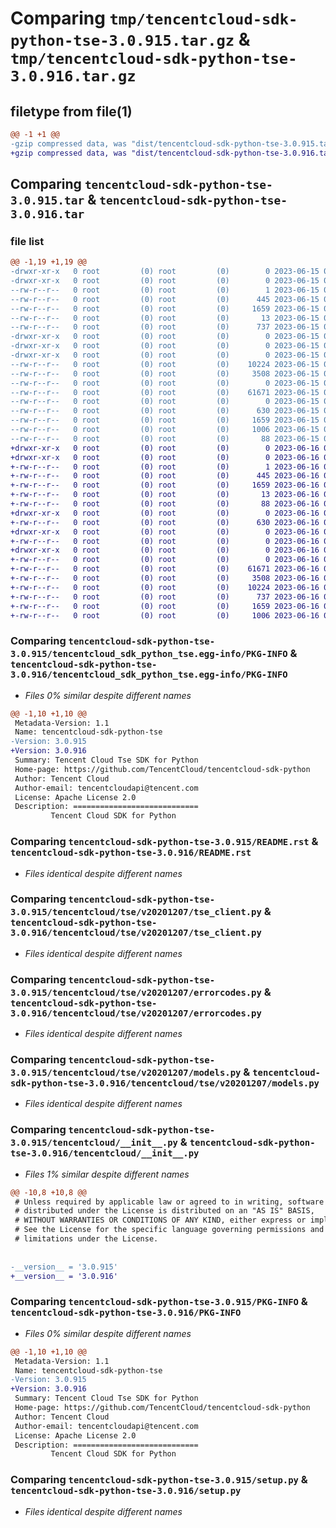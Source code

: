 # Comparing `tmp/tencentcloud-sdk-python-tse-3.0.915.tar.gz` & `tmp/tencentcloud-sdk-python-tse-3.0.916.tar.gz`

## filetype from file(1)

```diff
@@ -1 +1 @@
-gzip compressed data, was "dist/tencentcloud-sdk-python-tse-3.0.915.tar", last modified: Thu Jun 15 00:36:56 2023, max compression
+gzip compressed data, was "dist/tencentcloud-sdk-python-tse-3.0.916.tar", last modified: Fri Jun 16 00:44:37 2023, max compression
```

## Comparing `tencentcloud-sdk-python-tse-3.0.915.tar` & `tencentcloud-sdk-python-tse-3.0.916.tar`

### file list

```diff
@@ -1,19 +1,19 @@
-drwxr-xr-x   0 root         (0) root         (0)        0 2023-06-15 00:36:56.000000 tencentcloud-sdk-python-tse-3.0.915/
-drwxr-xr-x   0 root         (0) root         (0)        0 2023-06-15 00:36:56.000000 tencentcloud-sdk-python-tse-3.0.915/tencentcloud_sdk_python_tse.egg-info/
--rw-r--r--   0 root         (0) root         (0)        1 2023-06-15 00:36:56.000000 tencentcloud-sdk-python-tse-3.0.915/tencentcloud_sdk_python_tse.egg-info/dependency_links.txt
--rw-r--r--   0 root         (0) root         (0)      445 2023-06-15 00:36:56.000000 tencentcloud-sdk-python-tse-3.0.915/tencentcloud_sdk_python_tse.egg-info/SOURCES.txt
--rw-r--r--   0 root         (0) root         (0)     1659 2023-06-15 00:36:56.000000 tencentcloud-sdk-python-tse-3.0.915/tencentcloud_sdk_python_tse.egg-info/PKG-INFO
--rw-r--r--   0 root         (0) root         (0)       13 2023-06-15 00:36:56.000000 tencentcloud-sdk-python-tse-3.0.915/tencentcloud_sdk_python_tse.egg-info/top_level.txt
--rw-r--r--   0 root         (0) root         (0)      737 2023-06-15 00:36:56.000000 tencentcloud-sdk-python-tse-3.0.915/README.rst
-drwxr-xr-x   0 root         (0) root         (0)        0 2023-06-15 00:36:56.000000 tencentcloud-sdk-python-tse-3.0.915/tencentcloud/
-drwxr-xr-x   0 root         (0) root         (0)        0 2023-06-15 00:36:56.000000 tencentcloud-sdk-python-tse-3.0.915/tencentcloud/tse/
-drwxr-xr-x   0 root         (0) root         (0)        0 2023-06-15 00:36:56.000000 tencentcloud-sdk-python-tse-3.0.915/tencentcloud/tse/v20201207/
--rw-r--r--   0 root         (0) root         (0)    10224 2023-06-15 00:36:56.000000 tencentcloud-sdk-python-tse-3.0.915/tencentcloud/tse/v20201207/tse_client.py
--rw-r--r--   0 root         (0) root         (0)     3508 2023-06-15 00:36:56.000000 tencentcloud-sdk-python-tse-3.0.915/tencentcloud/tse/v20201207/errorcodes.py
--rw-r--r--   0 root         (0) root         (0)        0 2023-06-15 00:36:56.000000 tencentcloud-sdk-python-tse-3.0.915/tencentcloud/tse/v20201207/__init__.py
--rw-r--r--   0 root         (0) root         (0)    61671 2023-06-15 00:36:56.000000 tencentcloud-sdk-python-tse-3.0.915/tencentcloud/tse/v20201207/models.py
--rw-r--r--   0 root         (0) root         (0)        0 2023-06-15 00:36:56.000000 tencentcloud-sdk-python-tse-3.0.915/tencentcloud/tse/__init__.py
--rw-r--r--   0 root         (0) root         (0)      630 2023-06-15 00:36:56.000000 tencentcloud-sdk-python-tse-3.0.915/tencentcloud/__init__.py
--rw-r--r--   0 root         (0) root         (0)     1659 2023-06-15 00:36:56.000000 tencentcloud-sdk-python-tse-3.0.915/PKG-INFO
--rw-r--r--   0 root         (0) root         (0)     1006 2023-06-15 00:36:56.000000 tencentcloud-sdk-python-tse-3.0.915/setup.py
--rw-r--r--   0 root         (0) root         (0)       88 2023-06-15 00:36:56.000000 tencentcloud-sdk-python-tse-3.0.915/setup.cfg
+drwxr-xr-x   0 root         (0) root         (0)        0 2023-06-16 00:44:37.000000 tencentcloud-sdk-python-tse-3.0.916/
+drwxr-xr-x   0 root         (0) root         (0)        0 2023-06-16 00:44:37.000000 tencentcloud-sdk-python-tse-3.0.916/tencentcloud_sdk_python_tse.egg-info/
+-rw-r--r--   0 root         (0) root         (0)        1 2023-06-16 00:44:37.000000 tencentcloud-sdk-python-tse-3.0.916/tencentcloud_sdk_python_tse.egg-info/dependency_links.txt
+-rw-r--r--   0 root         (0) root         (0)      445 2023-06-16 00:44:37.000000 tencentcloud-sdk-python-tse-3.0.916/tencentcloud_sdk_python_tse.egg-info/SOURCES.txt
+-rw-r--r--   0 root         (0) root         (0)     1659 2023-06-16 00:44:37.000000 tencentcloud-sdk-python-tse-3.0.916/tencentcloud_sdk_python_tse.egg-info/PKG-INFO
+-rw-r--r--   0 root         (0) root         (0)       13 2023-06-16 00:44:37.000000 tencentcloud-sdk-python-tse-3.0.916/tencentcloud_sdk_python_tse.egg-info/top_level.txt
+-rw-r--r--   0 root         (0) root         (0)       88 2023-06-16 00:44:37.000000 tencentcloud-sdk-python-tse-3.0.916/setup.cfg
+drwxr-xr-x   0 root         (0) root         (0)        0 2023-06-16 00:44:37.000000 tencentcloud-sdk-python-tse-3.0.916/tencentcloud/
+-rw-r--r--   0 root         (0) root         (0)      630 2023-06-16 00:44:37.000000 tencentcloud-sdk-python-tse-3.0.916/tencentcloud/__init__.py
+drwxr-xr-x   0 root         (0) root         (0)        0 2023-06-16 00:44:37.000000 tencentcloud-sdk-python-tse-3.0.916/tencentcloud/tse/
+-rw-r--r--   0 root         (0) root         (0)        0 2023-06-16 00:44:37.000000 tencentcloud-sdk-python-tse-3.0.916/tencentcloud/tse/__init__.py
+drwxr-xr-x   0 root         (0) root         (0)        0 2023-06-16 00:44:37.000000 tencentcloud-sdk-python-tse-3.0.916/tencentcloud/tse/v20201207/
+-rw-r--r--   0 root         (0) root         (0)        0 2023-06-16 00:44:37.000000 tencentcloud-sdk-python-tse-3.0.916/tencentcloud/tse/v20201207/__init__.py
+-rw-r--r--   0 root         (0) root         (0)    61671 2023-06-16 00:44:37.000000 tencentcloud-sdk-python-tse-3.0.916/tencentcloud/tse/v20201207/models.py
+-rw-r--r--   0 root         (0) root         (0)     3508 2023-06-16 00:44:37.000000 tencentcloud-sdk-python-tse-3.0.916/tencentcloud/tse/v20201207/errorcodes.py
+-rw-r--r--   0 root         (0) root         (0)    10224 2023-06-16 00:44:37.000000 tencentcloud-sdk-python-tse-3.0.916/tencentcloud/tse/v20201207/tse_client.py
+-rw-r--r--   0 root         (0) root         (0)      737 2023-06-16 00:44:37.000000 tencentcloud-sdk-python-tse-3.0.916/README.rst
+-rw-r--r--   0 root         (0) root         (0)     1659 2023-06-16 00:44:37.000000 tencentcloud-sdk-python-tse-3.0.916/PKG-INFO
+-rw-r--r--   0 root         (0) root         (0)     1006 2023-06-16 00:44:37.000000 tencentcloud-sdk-python-tse-3.0.916/setup.py
```

### Comparing `tencentcloud-sdk-python-tse-3.0.915/tencentcloud_sdk_python_tse.egg-info/PKG-INFO` & `tencentcloud-sdk-python-tse-3.0.916/tencentcloud_sdk_python_tse.egg-info/PKG-INFO`

 * *Files 0% similar despite different names*

```diff
@@ -1,10 +1,10 @@
 Metadata-Version: 1.1
 Name: tencentcloud-sdk-python-tse
-Version: 3.0.915
+Version: 3.0.916
 Summary: Tencent Cloud Tse SDK for Python
 Home-page: https://github.com/TencentCloud/tencentcloud-sdk-python
 Author: Tencent Cloud
 Author-email: tencentcloudapi@tencent.com
 License: Apache License 2.0
 Description: ============================
         Tencent Cloud SDK for Python
```

### Comparing `tencentcloud-sdk-python-tse-3.0.915/README.rst` & `tencentcloud-sdk-python-tse-3.0.916/README.rst`

 * *Files identical despite different names*

### Comparing `tencentcloud-sdk-python-tse-3.0.915/tencentcloud/tse/v20201207/tse_client.py` & `tencentcloud-sdk-python-tse-3.0.916/tencentcloud/tse/v20201207/tse_client.py`

 * *Files identical despite different names*

### Comparing `tencentcloud-sdk-python-tse-3.0.915/tencentcloud/tse/v20201207/errorcodes.py` & `tencentcloud-sdk-python-tse-3.0.916/tencentcloud/tse/v20201207/errorcodes.py`

 * *Files identical despite different names*

### Comparing `tencentcloud-sdk-python-tse-3.0.915/tencentcloud/tse/v20201207/models.py` & `tencentcloud-sdk-python-tse-3.0.916/tencentcloud/tse/v20201207/models.py`

 * *Files identical despite different names*

### Comparing `tencentcloud-sdk-python-tse-3.0.915/tencentcloud/__init__.py` & `tencentcloud-sdk-python-tse-3.0.916/tencentcloud/__init__.py`

 * *Files 1% similar despite different names*

```diff
@@ -10,8 +10,8 @@
 # Unless required by applicable law or agreed to in writing, software
 # distributed under the License is distributed on an "AS IS" BASIS,
 # WITHOUT WARRANTIES OR CONDITIONS OF ANY KIND, either express or implied.
 # See the License for the specific language governing permissions and
 # limitations under the License.
 
 
-__version__ = '3.0.915'
+__version__ = '3.0.916'
```

### Comparing `tencentcloud-sdk-python-tse-3.0.915/PKG-INFO` & `tencentcloud-sdk-python-tse-3.0.916/PKG-INFO`

 * *Files 0% similar despite different names*

```diff
@@ -1,10 +1,10 @@
 Metadata-Version: 1.1
 Name: tencentcloud-sdk-python-tse
-Version: 3.0.915
+Version: 3.0.916
 Summary: Tencent Cloud Tse SDK for Python
 Home-page: https://github.com/TencentCloud/tencentcloud-sdk-python
 Author: Tencent Cloud
 Author-email: tencentcloudapi@tencent.com
 License: Apache License 2.0
 Description: ============================
         Tencent Cloud SDK for Python
```

### Comparing `tencentcloud-sdk-python-tse-3.0.915/setup.py` & `tencentcloud-sdk-python-tse-3.0.916/setup.py`

 * *Files identical despite different names*

